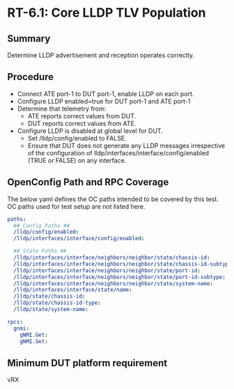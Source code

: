 # RT-6.1: Core LLDP TLV Population

## Summary

Determine LLDP advertisement and reception operates correctly.

## Procedure

*   Connect ATE port-1 to DUT port-1, enable LLDP on each port.
*   Configure LLDP enabled=true for DUT port-1 and ATE port-1
*   Determine that telemetry from:
    *   ATE reports correct values from DUT.
    *   DUT reports correct values from ATE.
*   Configure LLDP is disabled at global level for DUT.
    *   Set /lldp/config/enabled to FALSE.
    *   Ensure that DUT does not generate any LLDP messages irrespective of the
        configuration of lldp/interfaces/interface/config/enabled (TRUE or
        FALSE) on any interface.

## OpenConfig Path and RPC Coverage

The below yaml defines the OC paths intended to be covered by this test.  OC paths used for test setup are not listed here.

```yaml
paths:
  ## Config Paths ##
  /lldp/config/enabled:
  /lldp/interfaces/interface/config/enabled:

  ## State Paths ##
  /lldp/interfaces/interface/neighbors/neighbor/state/chassis-id:
  /lldp/interfaces/interface/neighbors/neighbor/state/chassis-id-subtype:
  /lldp/interfaces/interface/neighbors/neighbor/state/port-id:
  /lldp/interfaces/interface/neighbors/neighbor/state/port-id-subtype:
  /lldp/interfaces/interface/neighbors/neighbor/state/system-name:
  /lldp/interfaces/interface/state/name:
  /lldp/state/chassis-id:
  /lldp/state/chassis-id-type:
  /lldp/state/system-name:

rpcs:
  gnmi:
    gNMI.Get:
    gNMI.Set:

```

## Minimum DUT platform requirement

vRX
